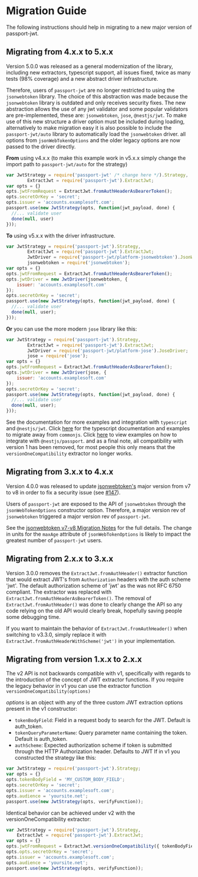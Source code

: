 # Migration Guide

The following instructions should help in migrating to a new major version of
passport-jwt.

## Migrating from 4.x.x to 5.x.x

Version 5.0.0 was released as a general modernization of the library, including new extractors, typescript support, all issues fixed,
twice as many tests (98% coverage) and a new abstract driver infrastructure.

Therefore, users of `passport-jwt` are no longer restricted to using the `jsonwebtoken` library.
The choice of this abstraction was made because the `jsonwebtoken` library is outdated and only receives security fixes.
The new abstraction allows the use of any jwt validator and some popular validators are pre-implemented,
these are: `jsonwebtoken`, `jose`, `@nestjs/jwt`. To make use of this new structure a driver option must be included during loading,
alternatively to make migration easy it is also possible to include the `passport-jwt/auto` library to automatically load the `jsonwebtoken` driver.
all options from `jsonWebTokenOptions` and the older legacy options are now passed to the driver directly.

**From** using v4.x.x (to make this example work in v5.x.x simply change the import path to `passport-jwt/auto` for the strategy)
```javascript
var JwtStrategy = require('passport-jwt' /* change here */).Strategy,
        ExtractJwt = require('passport-jwt').ExtractJwt;
var opts = {}
opts.jwtFromRequest = ExtractJwt.fromAuthHeaderAsBearerToken();
opts.secretOrKey = 'secret';
opts.issuer = 'accounts.examplesoft.com';
passport.use(new JwtStrategy(opts, function(jwt_payload, done) {
  //... validate user
  done(null, user)
}));
```
**To** using v5.x.x with the driver infrastructure.
```javascript
var JwtStrategy = require('passport-jwt').Strategy,
        ExtractJwt = require('passport-jwt').ExtractJwt;
        JwtDriver = require('passport-jwt/platform-jsonwebtoken').JsonWebTokenDriver;
        jsonwebtoken = require('jsonwebtoken');
var opts = {}
opts.jwtFromRequest = ExtractJwt.fromAuthHeaderAsBearerToken();
opts.jwtDriver = new JwtDriver(jsonwebtoken, {
    issuer: 'accounts.examplesoft.com'
});
opts.secretOrKey = 'secret';
passport.use(new JwtStrategy(opts, function(jwt_payload, done) {
  //... validate user
  done(null, user);
}));
```
**Or** you can use the more modern `jose` library like this:
```javascript
var JwtStrategy = require('passport-jwt').Strategy,
        ExtractJwt = require('passport-jwt').ExtractJwt;
        JwtDriver = require('passport-jwt/platform-jose').JoseDriver;
        jose = require('jose');
var opts = {}
opts.jwtFromRequest = ExtractJwt.fromAuthHeaderAsBearerToken();
opts.jwtDriver = new JwtDriver(jose, {
    issuer: 'accounts.examplesoft.com'
});
opts.secretOrKey = 'secret';
passport.use(new JwtStrategy(opts, function(jwt_payload, done) {
  //... validate user
  done(null, user);
}));
```
See the documentation for more examples and integration with `typescript` and `@nestjs/jwt`. 
Click [here](typescript.md) for the typescript documentation and examples to migrate away from `commonjs`. 
Click [here](nestjs.md) to view examples on how to integrate with `@nestjs/passport`. 
and as a final note, all compatibility with version 1 has been removed, for most people this only means that the `versionOneCompatibility` extractor no longer works. 

## Migrating from 3.x.x to 4.x.x

Version 4.0.0 was released to update [jsonwebtoken's](https://github.com/auth0/node-jsonwebtoken)
major version from v7 to v8 in order to fix a security issue (see
[#147](https://github.com/mikenicholson/passport-jwt/issues/147)).

Users of `passport-jwt` are exposed to the API of `jsonwebtoken` through the `jsonWebTokenOptions`
constructor option.  Therefore, a major version rev of `jsonwebtoken` triggered a major version rev
of `passport-jwt`.

See the
[jsonwebtoken v7-v8 Migration Notes](https://github.com/auth0/node-jsonwebtoken/wiki/Migration-Notes:-v7-to-v8)
for the full details. The change in units for the `maxAge` attribute of `jsonWebTokenOptions` is
likely to impact the greatest number of `passport-jwt` users.

## Migrating from 2.x.x to 3.x.x

Version 3.0.0 removes the `ExtractJwt.fromAuthHeader()` extractor function that would extract
JWT's from `Authorization` headers with the auth scheme 'jwt'. The default authorization scheme
of 'jwt' as the was not RFC 6750 compliant.  The extractor was replaced with 
`ExtractJwt.fromAuthHeaderAsBearerToken()`.  The removal of `ExtractJwt.fromAuthHeader()` was done
to clearly change the API so any code relying on the old API would clearly break, hopefully saving
people some debugging time.

If you want to maintain the behavior of `ExtractJwt.fromAuthHeader()` when switching to v3.3.0, simply 
replace it with `ExtractJwt.fromAuthHeaderWithScheme('jwt')` in your implementation.

## Migrating from version 1.x.x to 2.x.x

The v2 API is not backwards compatible with v1, specifically with regards to the introduction
of the concept of JWT extractor functions.  If you require the legacy behavior in v1 you can use
the extractor function ```versionOneCompatibility(options)```

*options* is an object with any of the three custom JWT extraction options present in the v1
constructor:
* `tokenBodyField`: Field in a request body to search for the JWT.
  Default is auth_token.
* `tokenQueryParameterName`: Query parameter name containing the token.
  Default is auth_token.
* `authScheme`: Expected authorization scheme if token is submitted through
  the HTTP Authorization header. Defaults to JWT 
If in v1 you constructed the strategy like this:

```js
var JwtStrategy = require('passport-jwt').Strategy;
var opts = {}
opts.tokenBodyField = 'MY_CUSTOM_BODY_FIELD';
opts.secretOrKey = 'secret';
opts.issuer = 'accounts.examplesoft.com';
opts.audience = 'yoursite.net';
passport.use(new JwtStrategy(opts, verifyFunction));
```

Identical behavior can be achieved under v2 with the versionOneCompatibility extractor:

```js
var JwtStrategy = require('passport-jwt').Strategy,
    ExtractJwt = require('passport-jwt').ExtractJwt;
var opts = {}
opts.jwtFromRequest = ExtractJwt.versionOneCompatibility({ tokenBodyField = 'MY_CUSTOM_BODY_FIELD' });
opts.opts.secretOrKey = 'secret';
opts.issuer = 'accounts.examplesoft.com';
opts.audience = 'yoursite.net';
passport.use(new JwtStrategy(opts, verifyFunction));
```
